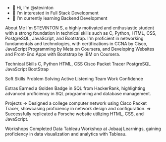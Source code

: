 - 👋 Hi, I’m @stevinton
- 👀 I’m interested in Full Stack Development
- 🌱 I’m currently learning Backend Development

<!---
stevinton/stevinton is a ✨ special ✨ repository because its `README.md` (this file) appears on your GitHub profile.
You can click the Preview link to take a look at your changes.
--->

About Me
I'm STEVINTON S, a highly motivated and enthusiastic student with a strong foundation in technical skills such as C, Python, HTML, CSS, PostgreSQL, JavaScript, and Bootstrap. I'm proficient in networking fundamentals and technologies, with certifications in CCNA by Cisco, JavaScript Programming by Meta on Coursera, and Developing Websites and Front-End Apps with Bootstrap by IBM on Coursera.


Technical Skills
C, Python
HTML, CSS
Cisco Packet Tracer
PostgreSQL
JavaScript
BootStrap


Soft Skills
Problem Solving
Active Listening
Team Work
Confidence


Extras
Earned a Golden Badge in SQL from HackerRank, highlighting advanced proficiency in SQL programming and database management.


Projects
=> Designed a college computer network using Cisco Packet Tracer, showcasing proficiency in network design and configuration.
=> Successfully replicated a Porsche website utilizing HTML, CSS, and JavaScript.


Workshops
Completed Data Tableau Workshop at Jobaaj Learnings, gaining proficiency in data visualization and analytics with Tableau.
